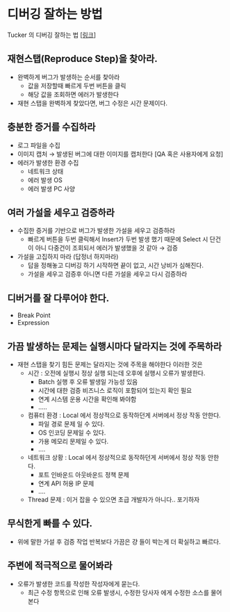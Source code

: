 # 디버깅 잘하는 방법

Tucker 의 디버깅 잘하는 법 [[링크](http://youtube.com/watch?v=-ZHyEWqDSGo)]

## 재현스탭(Reproduce Step)을 찾아라.

- 완벽하게 버그가 발생하는 순서를 찾아라
  - 값을 저장할때 빠르게 두번 버튼을 클릭
  - 해당 값을 조회하면 에러가 발생한다
- 재현 스탭을 완벽하게 찾았다면, 버그 수정은 시간 문제이다.

## 충분한 증거를 수집하라

- 로그 파일을 수집
- 이미지 캡처 → 발생된 버그에 대한 이미지를 캡처한다 [QA 혹은 사용자에게 요청]
- 에러가 발생한 환경 수집
  - 네트워크 상태
  - 에러 발생 OS
  - 에러 발생 PC 사양

## 여러 가설을 세우고 검증하라

- 수집한 증거를 기반으로 버그가 발생한 가설을 세우고 검증하라
  - 빠르게 버튼을 두번 클릭해서 Insert가 두번 발생 했기 때문에 Select 시 단건이 아니 다중건이 조회되서 에러가 발생했을 것 같아 → 검증
- 가설을 고집하지 마라 (답정너 하지마라)
  - 답을 정해놓고 디버깅 하기 시작하면 끝이 없고, 시간 낭비가 심해진다.
  - 가설을 세우고 검증후 아니면 다른 가설을 세우고 다시 검증하라

## 디버거를 잘 다루어야 한다.

- Break Point
- Expression

## 가끔 발생하는 문제는 실행시마다 달라지는 것에 주목하라

- 재현 스탭을 찾기 힘든 문제는 달라지는 것에 주목을 해야한다 이러한 것은
  - 시간 : 오전에 실행시 정상 실행 되는데 오후에 실행시 오류가 발생한다.
    - Batch 실행 후 오류 발생일 가능성 있음
    - 시간에 대한 검증 비즈니스 로직이 포함되어 있는지 확인 필요
    - 연계 시스템 운용 시간을 확인해 봐야함
    - .....
  - 컴퓨터 환경 : Local 에서 정상적으로 동작하던게 서버에서 정상 작동 안한다.
    - 파일 경로 문제 일 수 있다.
    - OS 인코딩 문제일 수 있다.
    - 가용 메모리 문제일 수 있다.
    - ....
  - 네트워크 상황 : Local 에서 정상적으로 동작하던게 서버에서 정상 작동 안한다.
    - 포트 인바운드 아웃바운드 정책 문제
    - 연계 API 허용 IP 문제
    - ....
  - Thread 문제 : 이거 잡을 수 있으면 초급 개발자가 아니다.. 포기하자

## 무식한게 빠를 수 있다.

- 위에 말한 가설 후 검증 작업 반복보다 가끔은 걍 들이 박는게 더 확실하고 빠르다.

## 주변에 적극적으로 물어봐라

- 오류가 발생한 코드를 작성한 작성자에게 묻는다.
  - 최근 수정 항목으로 인해 오류 발생시, 수정한 당사자 에게 수정한 소스를 물어본다
